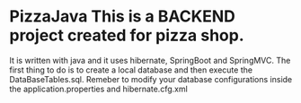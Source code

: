 # PizzaJava This is a  BACKEND project created for pizza shop. 
It is written with java and it uses hibernate, SpringBoot and SpringMVC.
The first thing to do is to create a local database and then execute the DataBaseTables.sql.
Remeber to modify your database configurations inside the application.properties and hibernate.cfg.xml

